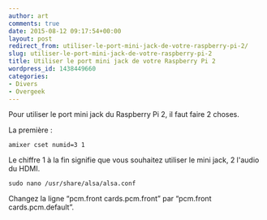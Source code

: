 ```yaml
---
author: art
comments: true
date: 2015-08-12 09:17:54+00:00
layout: post
redirect_from: utiliser-le-port-mini-jack-de-votre-raspberry-pi-2/
slug: utiliser-le-port-mini-jack-de-votre-raspberry-pi-2
title: Utiliser le port mini jack de votre Raspberry Pi 2
wordpress_id: 1438449660
categories:
- Divers
- Overgeek
---
```


Pour utiliser le port mini jack du Raspberry Pi 2, il faut faire 2 choses.<!-- more -->

La première :


    
    amixer cset numid=3 1



Le chiffre 1 à la fin signifie que vous souhaitez utiliser le mini jack, 2 l'audio du HDMI.


    
    sudo nano /usr/share/alsa/alsa.conf
    



Changez la ligne “pcm.front cards.pcm.front” par “pcm.front cards.pcm.default”.
